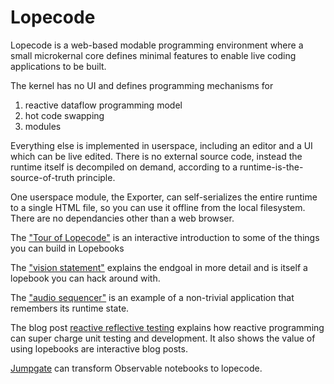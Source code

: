 # Lopecode

Lopecode is a web-based modable programming environment where a small microkernal core defines minimal features to enable live coding applications to be built.

The kernel has no UI and defines programming mechanisms for
1. reactive dataflow programming model
2. hot code swapping
3. modules

Everything else is implemented in userspace, including an editor and a UI which can be live edited. There is no external source code, instead the runtime itself is decompiled on demand, according to a runtime-is-the-source-of-truth principle.

One userspace module, the Exporter, can self-serializes the entire runtime to a single HTML file, so you can use it offline from the local filesystem. There are no dependancies other than a web browser.

The ["Tour of Lopecode"](https://tomlarkworthy.github.io/lopecode/notebooks/@tomlarkworthy_lopecode-tour.html) is an interactive introduction to some of the things you can build in Lopebooks

The ["vision statement"](https://tomlarkworthy.github.io/lopecode/notebooks/@tomlarkworthy_lopecode-vision.html) explains the endgoal in more detail and is itself a lopebook you can hack around with.

The ["audio sequencer"](https://tomlarkworthy.github.io/lopebooks/notebooks/@tomlarkworthy_sequencer.html) is an example of a non-trivial application that remembers its runtime state.


The blog post [reactive reflective testing](https://tomlarkworthy.github.io/lopebooks/notebooks/@tomlarkworthy_reactive-reflective-testing.html) explains how reactive programming can super charge unit testing and development. It also shows the value of using lopebooks are interactive blog posts.


[Jumpgate](https://tomlarkworthy.github.io/lopecode/notebooks/@tomlarkworthy_jumpgate.html) can transform Observable notebooks to lopecode.
